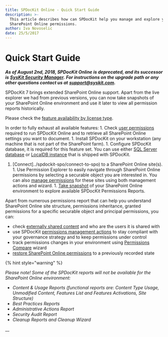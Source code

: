 ```yaml
---
title: SPDocKit Online - Quick Start Guide
description: >-
  This article describes how can SPDocKit help you manage and explore your
  SharePoint Online permissions.
author: Iva Novoselic
date: 25/5/2017
---
```


# Quick Start Guide

_**As of August 2nd, 2018, SPDocKit Online is deprecated, and its successor is**_ [_**SysKit Security Manager**_](https://www.syskit.com/products/security-manager/)_**.**_ _**For instructions on the upgrade path or any other questions contact us at**_ [_**support@syskit.com**_](mailto:support@syskit.com)_**.**_

SPDocKit 7 brings extended SharePoint Online support. Apart from the live explorer we had from previous versions, you can now take snapshots of your SharePoint Online environment and use it later to view all permission reports historically.

Please check the [feature availability by license type](https://www.spdockit.com/orders/#online).

In order to fully exhaust all available features: 1. Check [user permissions](../requirements/sharepoint-online-user-permissions-requirements.md) required to run SPDocKit Online and to retrieve all SharePoint Online settings you want to document. 1. Install SPDocKit on your workstation \(any machine that is not part of the SharePoint farm\). 1. Configure SPDocKit database, it is required for this feature set. You can use either [SQL Server database](../configuration/configure-spdockit-database.md) or [LocalDB instance](../configuration/configure-localdb.md) that is shipped with SPDocKit.  
1. \[Connect\]../spdockit-spo/connect-to-spo\) to a SharePoint Online site\(s\). 1. Use Permission Explorer to easily navigate through SharePoint Online permissions by selecting a securable object you are interested in. You can also [manage permissions](../permission-management/manage-permissions-ribbon-actions.md) for these sites using both management actions and wizard. 1. [Take snapshot](spo-snapshots.md) of your SharePoint Online environment to explore available SPDocKit Permissions Reports.

Apart from numerous permissions report that can help you understand SharePoint Online site structure, permissions inheritance, granted permissions for a specific securable object and principal permissions, you can:

* check [externally shared content](../get-to-know-spdockit/permissions-reports-screen.md) and who are the users it is shared with
* use SPDocKit [permissions management actions](../permission-management/manage-permissions-ribbon-actions.md) to stay compliant with your governance strategy and to keep permissions under control
* track permissions changes in your environment using [Permissions Compare](../how-to/compare-wizard/compare-sharepoint-permissions.md) wizard
* [restore SharePoint Online permissions](../permission-management/restore-permissions.md) to a previously recorded state  

{% hint style="warning" %}

_Please note! Some of the SPDocKit reports will not be available for the SharePoint Online environment:_

* _Content & Usage Reports \(functional reports are: Content Type Usage, Unmodified Content, Features List and Features Activations, Site Structure\)_
* _Best Practices Reports_
* _Administrative Actions Report_
* _Security Audit Report_
* _Cleanup Reports and Cleanup Wizard_

\_\_

